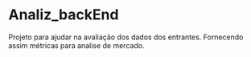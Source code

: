 # Analiz_backEnd
Projeto para ajudar na avaliação dos dados dos entrantes. Fornecendo assim métricas para analise de mercado.
